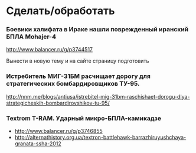 # Сделать/обработать

### Боевики халифата в Ираке нашли поврежденный иранский БПЛА Mohajer-4

http://www.balancer.ru/g/p3744517

Вынести в новую тему и на сайте страницу подготовить

### Истребитель МИГ-31БМ расчищает дорогу для стратегических бомбардировщиков ТУ-95.

http://nnm.me/blogs/antiusa/istrebitel-mig-31bm-raschishaet-dorogu-dlya-strategicheskih-bombardirovshikov-tu-95/

### Textrom T-RAM. Ударный микро-БПЛА-камикадзе

* http://www.balancer.ru/g/p3746855
* http://alternathistory.org.ua/textron-battlehawk-barrazhiruyushchaya-granata-ssha-2012
